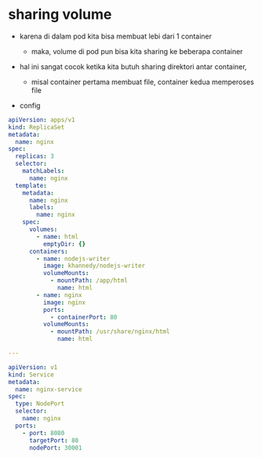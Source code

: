# sharing volume
- karena di dalam pod kita bisa membuat lebi dari 1 container
    - maka, volume di pod pun bisa kita sharing ke beberapa container
- hal ini sangat cocok ketika kita butuh sharing direktori antar container,
    - misal container pertama membuat file, container kedua memperoses file

- config
```yaml
apiVersion: apps/v1
kind: ReplicaSet
metadata:
  name: nginx
spec:
  replicas: 3
  selector:
    matchLabels:
      name: nginx
  template:
    metadata:
      name: nginx
      labels:
        name: nginx
    spec:
      volumes:
        - name: html
          emptyDir: {}
      containers:
        - name: nodejs-writer
          image: khannedy/nodejs-writer
          volumeMounts:
            - mountPath: /app/html
              name: html
        - name: nginx
          image: nginx
          ports:
            - containerPort: 80
          volumeMounts:
            - mountPath: /usr/share/nginx/html
              name: html

---

apiVersion: v1
kind: Service
metadata:
  name: nginx-service
spec:
  type: NodePort
  selector:
    name: nginx
  ports:
    - port: 8080
      targetPort: 80
      nodePort: 30001
```